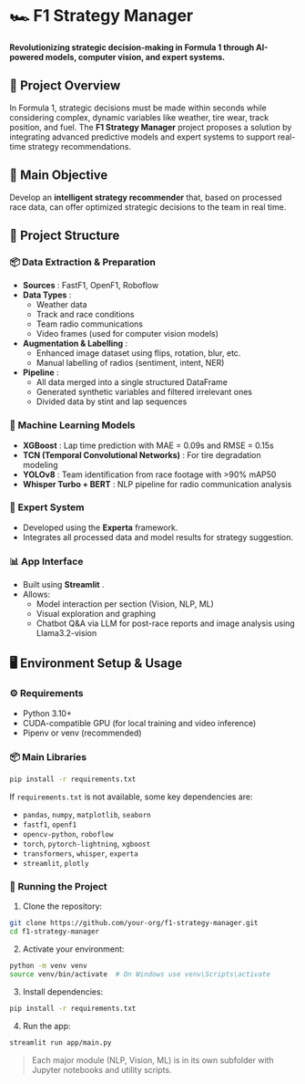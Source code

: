 # 🏎️ F1 Strategy Manager

**Revolutionizing strategic decision-making in Formula 1 through AI-powered models, computer vision, and expert systems.**

## 🚀 Project Overview

In Formula 1, strategic decisions must be made within seconds while considering complex, dynamic variables like weather, tire wear, track position, and fuel. The **F1 Strategy Manager** project proposes a solution by integrating advanced predictive models and expert systems to support real-time strategy recommendations.

## 🧠 Main Objective

Develop an **intelligent strategy recommender** that, based on processed race data, can offer optimized strategic decisions to the team in real time.

## 🧩 Project Structure

### 📦 Data Extraction & Preparation

- **Sources** : FastF1, OpenF1, Roboflow
- **Data Types** :
  - Weather data
  - Track and race conditions
  - Team radio communications
  - Video frames (used for computer vision models)
- **Augmentation & Labelling** :
  - Enhanced image dataset using flips, rotation, blur, etc.
  - Manual labelling of radios (sentiment, intent, NER)
- **Pipeline** :
  - All data merged into a single structured DataFrame
  - Generated synthetic variables and filtered irrelevant ones
  - Divided data by stint and lap sequences

### 🎯 Machine Learning Models

- **XGBoost** : Lap time prediction with MAE = 0.09s and RMSE = 0.15s
- **TCN (Temporal Convolutional Networks)** : For tire degradation modeling
- **YOLOv8** : Team identification from race footage with >90% mAP50
- **Whisper Turbo + BERT** : NLP pipeline for radio communication analysis

### 🧠 Expert System

- Developed using the **Experta** framework.
- Integrates all processed data and model results for strategy suggestion.

### 📊 App Interface

- Built using **Streamlit** .
- Allows:
  - Model interaction per section (Vision, NLP, ML)
  - Visual exploration and graphing
  - Chatbot Q&A via LLM for post-race reports and image analysis using Llama3.2-vision

## 🖥️ Environment Setup & Usage

### ⚙️ Requirements

- Python 3.10+
- CUDA-compatible GPU (for local training and video inference)
- Pipenv or venv (recommended)

### 📦 Main Libraries

```bash
pip install -r requirements.txt
```

If `requirements.txt` is not available, some key dependencies are:

- `pandas`, `numpy`, `matplotlib`, `seaborn`
- `fastf1`, `openf1`
- `opencv-python`, `roboflow`
- `torch`, `pytorch-lightning`, `xgboost`
- `transformers`, `whisper`, `experta`
- `streamlit`, `plotly`

### 🧪 Running the Project

1. Clone the repository:

```bash
git clone https://github.com/your-org/f1-strategy-manager.git
cd f1-strategy-manager
```

2. Activate your environment:

```bash
python -m venv venv
source venv/bin/activate  # On Windows use venv\Scripts\activate
```

3. Install dependencies:

```bash
pip install -r requirements.txt
```

4. Run the app:

```bash
streamlit run app/main.py
```

> Each major module (NLP, Vision, ML) is in its own subfolder with Jupyter notebooks and utility scripts.
